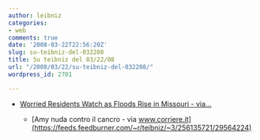 ```yaml
---
author: leibniz
categories:
- web
comments: true
date: '2008-03-22T22:56:20Z'
slug: su-teibniz-del-032208
title: Su teibniz del 03/22/08
url: "/2008/03/22/su-teibniz-del-032208/"
wordpress_id: 2701

---
```

* [Worried Residents Watch as Floods Rise in Missouri  - via...](https://feeds.feedburner.com/~r/teibniz/~3/256135720/29564516)


  * [Amy nuda contro il cancro - via www.corriere.it](https://feeds.feedburner.com/~r/teibniz/~3/256135721/29564224)


